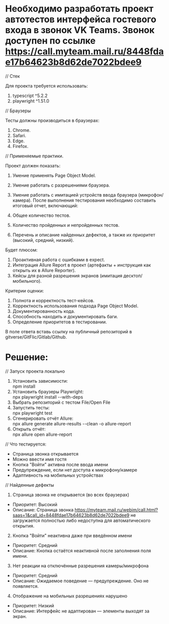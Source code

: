# Необходимо разработать проект автотестов интерфейса гостевого входа в звонок VK Teams. Звонок доступен по ссылке https://call.myteam.mail.ru/8448fdae17b64623b8d62de7022bdee9

// Стек

Для проекта требуется использовать:
1. typescript ^5.2.2
2. playwright ^1.51.0

// Браузеры

Тесты должны производиться в браузерах:
1. Chrome.
2. Safari.
3. Edge.
4. Firefox.

// Применяемые практики.

Проект должен показать:

1. Умение применять Page Object Model.
2. Умение работать с разрешениями браузера.
3. Умение работать с имитацией устройств ввода браузера (микрофон/камера).
После выполнения тестирования необходимо составить итоговый отчет, включающий:

1. Общее количество тестов.
2. Количество пройденных и непройденных тестов.
3. Перечень и описание найденных дефектов, а также их приоритет (высокий, средний, низкий).
   
Будет плюсом:

1. Проактивная работа с ошибками в еxресt.
2. Интеграция Allure Report в проект (артефакты + инструкция как открыть их в Allure Reporter).
3. Кейсы для разной разрешения экранов (имитация десктоп/мобильного).
   
Критерии оценки:
1. Полнота и корректность тест-кейсов.
2. Корректность использования подхода Page Object Model.
3. Документированность кода.
4. Способность находить и документировать баги.
5. Определение приоритетов в тестировании.
   
В поле ответа вставь ссылку на публичный репозиторий в gitverse/GitFlic/Gitlab/Github.

# Решение:
// Запуск проекта локально
1. Установить зависимости:  
   npm install
2. Установить браузеры Playwright:  
   npx playwright install --with-deps
3. Выбрать репозиторий с тестом File/Open File
3. Запустить тесты:  
   npx playwright test
4. Сгенерировать отчёт Allure:  
   npx allure generate allure-results --clean -o allure-report
5. Открыть отчёт:  
   npx allure open allure-report

// Что тестируется:
- Страница звонка открывается
- Можно ввести имя гостя
- Кнопка "Войти" активна после ввода имени
- Предупреждение, если нет доступа к микрофону/камере
- Адаптивность на мобильных устройствах

// Найденные дефекты
1. Страница звонка не открывается (во всех браузерах)
- Приоритет: Высокий
- Описание: Страница звонка https://myteam.mail.ru/webim/call.html?saas=1&call_id=8448fdae17b64623b8d62de7022bdee9 не загружается полностью либо недоступна для автоматического открытия.
2. Кнопка "Войти" неактивна даже при введённом имени
- Приоритет: Средний
- Описание: Кнопка остаётся неактивной после заполнения поля имени.
3. Нет реакции на отключённые разрешения камеры/микрофона
- Приоритет: Средний
- Описание: Ожидаемое поведение — предупреждение. Оно не появляется.
4. Отображение на мобильных разрешениях нарушено
- Приоритет: Низкий
- Описание: Интерфейс не адаптирован — элементы выходят за экран.
